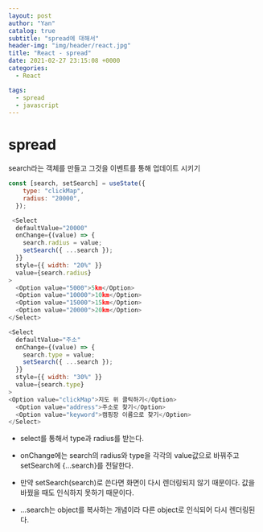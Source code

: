 ```yaml
---
layout: post
author: "Yan"
catalog: true
subtitle: "spread에 대해서"
header-img: "img/header/react.jpg"
title: "React - spread"
date: 2021-02-27 23:15:08 +0000
categories:
  - React

tags:
  - spread
  - javascript
---
```


# spread

search라는 객체를 만들고 그것을 이벤트를 통해 업데이트 시키기

```javascript
const [search, setSearch] = useState({
    type: "clickMap",
    radius: "20000",
  });

 <Select
  defaultValue="20000"
  onChange={(value) => {
    search.radius = value;
    setSearch({ ...search });
  }}
  style={{ width: "20%" }}
  value={search.radius}
>
  <Option value="5000">5km</Option>
  <Option value="10000">10km</Option>
  <Option value="15000">15km</Option>
  <Option value="20000">20km</Option>
</Select>

<Select
  defaultValue="주소"
  onChange={(value) => {
    search.type = value;
    setSearch({ ...search });
  }}
  style={{ width: "30%" }}
  value={search.type}
>
<Option value="clickMap">지도 위 클릭하기</Option>
  <Option value="address">주소로 찾기</Option>
  <Option value="keyword">캠핑장 이름으로 찾기</Option>
</Select>
```

- select를 통해서 type과 radius를 받는다.

- onChange에는 search의 radius와 type을 각각의 value값으로 바꿔주고 setSearch에 {...search}를 전달한다.

- 만약 setSearch(search)로 쓴다면 화면이 다시 렌더링되지 않기 때문이다. 값을 바꿨을 때도 인식하지 못하기 때문이다.

- ...search는 object를 복사하는 개념이라 다른 object로 인식되어 다시 렌더링된다.
